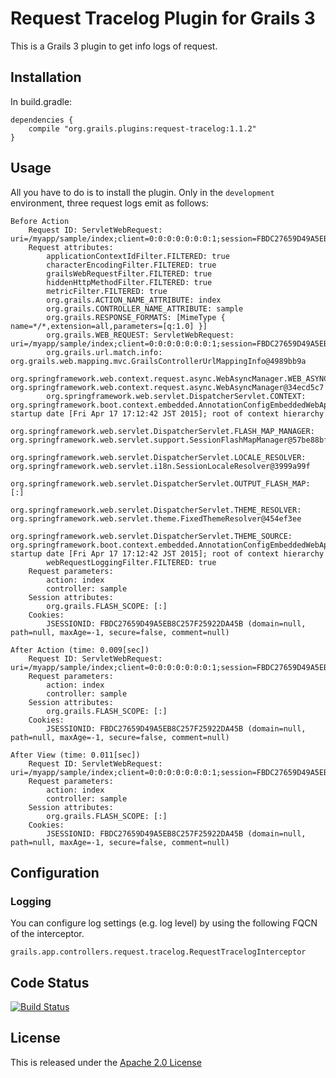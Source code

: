 Request Tracelog Plugin for Grails 3
====================================

This is a Grails 3 plugin to get info logs of request.


Installation
------------

In build.gradle:

    dependencies {
        compile "org.grails.plugins:request-tracelog:1.1.2"
    }


Usage
-----

All you have to do is to install the plugin.
Only in the `development` environment, three request logs emit as follows:

    Before Action
        Request ID: ServletWebRequest: uri=/myapp/sample/index;client=0:0:0:0:0:0:0:1;session=FBDC27659D49A5EB8C257F25922DA45B
        Request attributes:
            applicationContextIdFilter.FILTERED: true
            characterEncodingFilter.FILTERED: true
            grailsWebRequestFilter.FILTERED: true
            hiddenHttpMethodFilter.FILTERED: true
            metricFilter.FILTERED: true
            org.grails.ACTION_NAME_ATTRIBUTE: index
            org.grails.CONTROLLER_NAME_ATTRIBUTE: sample
            org.grails.RESPONSE_FORMATS: [MimeType { name=*/*,extension=all,parameters=[q:1.0] }]
            org.grails.WEB_REQUEST: ServletWebRequest: uri=/myapp/sample/index;client=0:0:0:0:0:0:0:1;session=FBDC27659D49A5EB8C257F25922DA45B
            org.grails.url.match.info: org.grails.web.mapping.mvc.GrailsControllerUrlMappingInfo@4989bb9a
            org.springframework.web.context.request.async.WebAsyncManager.WEB_ASYNC_MANAGER: org.springframework.web.context.request.async.WebAsyncManager@34ecd5c7
            org.springframework.web.servlet.DispatcherServlet.CONTEXT: org.springframework.boot.context.embedded.AnnotationConfigEmbeddedWebApplicationContext@9cd25ff: startup date [Fri Apr 17 17:12:42 JST 2015]; root of context hierarchy
            org.springframework.web.servlet.DispatcherServlet.FLASH_MAP_MANAGER: org.springframework.web.servlet.support.SessionFlashMapManager@57be88bf
            org.springframework.web.servlet.DispatcherServlet.LOCALE_RESOLVER: org.springframework.web.servlet.i18n.SessionLocaleResolver@3999a99f
            org.springframework.web.servlet.DispatcherServlet.OUTPUT_FLASH_MAP: [:]
            org.springframework.web.servlet.DispatcherServlet.THEME_RESOLVER: org.springframework.web.servlet.theme.FixedThemeResolver@454ef3ee
            org.springframework.web.servlet.DispatcherServlet.THEME_SOURCE: org.springframework.boot.context.embedded.AnnotationConfigEmbeddedWebApplicationContext@9cd25ff: startup date [Fri Apr 17 17:12:42 JST 2015]; root of context hierarchy
            webRequestLoggingFilter.FILTERED: true
        Request parameters:
            action: index
            controller: sample
        Session attributes:
            org.grails.FLASH_SCOPE: [:]
        Cookies:
            JSESSIONID: FBDC27659D49A5EB8C257F25922DA45B (domain=null, path=null, maxAge=-1, secure=false, comment=null)

    After Action (time: 0.009[sec])
        Request ID: ServletWebRequest: uri=/myapp/sample/index;client=0:0:0:0:0:0:0:1;session=FBDC27659D49A5EB8C257F25922DA45B
        Request parameters:
            action: index
            controller: sample
        Session attributes:
            org.grails.FLASH_SCOPE: [:]
        Cookies:
            JSESSIONID: FBDC27659D49A5EB8C257F25922DA45B (domain=null, path=null, maxAge=-1, secure=false, comment=null)

    After View (time: 0.011[sec])
        Request ID: ServletWebRequest: uri=/myapp/sample/index;client=0:0:0:0:0:0:0:1;session=FBDC27659D49A5EB8C257F25922DA45B
        Request parameters:
            action: index
            controller: sample
        Session attributes:
            org.grails.FLASH_SCOPE: [:]
        Cookies:
            JSESSIONID: FBDC27659D49A5EB8C257F25922DA45B (domain=null, path=null, maxAge=-1, secure=false, comment=null)


Configuration
-------------

### Logging

You can configure log settings (e.g. log level) by using the following FQCN of the interceptor.

    grails.app.controllers.request.tracelog.RequestTracelogInterceptor


Code Status
-----------

[![Build Status](https://travis-ci.org/nobeans/grails-request-tracelog.svg?branch=master)](https://travis-ci.org/nobeans/grails-request-tracelog)


License
-------

This is released under the [Apache 2.0 License](http://www.apache.org/licenses/LICENSE-2.0)
